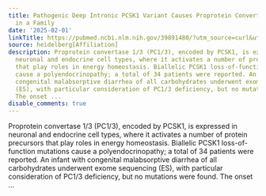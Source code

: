 ```yaml
---
title: Pathogenic Deep Intronic PCSK1 Variant Causes Proprotein Convertase 1/3 Deficiency
  in a Family
date: '2025-02-01'
linkTitle: https://pubmed.ncbi.nlm.nih.gov/39891480/?utm_source=curl&utm_medium=rss&utm_campaign=pubmed-2&utm_content=1FakS-2QOkCT8HsMOQP1bCRQ4YzyumYOmxmF0moLsQ3dFB1E9V&fc=20220326224207&ff=20250202170729&v=2.18.0.post9+e462414
source: heidelberg[Affiliation]
description: Proprotein convertase 1/3 (PC1/3), encoded by PCSK1, is expressed in
  neuronal and endocrine cell types, where it activates a number of protein precursors
  that play roles in energy homeostasis. Biallelic PCSK1 loss-of-function mutations
  cause a polyendocrinopathy; a total of 34 patients were reported. An infant with
  congenital malabsorptive diarrhea of all carbohydrates underwent exome sequencing
  (ES), with particular consideration of PC1/3 deficiency, but no mutations were found.
  The onset ...
disable_comments: true
---
```

Proprotein convertase 1/3 (PC1/3), encoded by PCSK1, is expressed in neuronal and endocrine cell types, where it activates a number of protein precursors that play roles in energy homeostasis. Biallelic PCSK1 loss-of-function mutations cause a polyendocrinopathy; a total of 34 patients were reported. An infant with congenital malabsorptive diarrhea of all carbohydrates underwent exome sequencing (ES), with particular consideration of PC1/3 deficiency, but no mutations were found. The onset ...